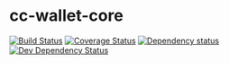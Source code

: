 # cc-wallet-core

[![Build Status](https://travis-ci.org/chromaway/cc-wallet-core.svg?branch=master)](https://travis-ci.org/chromaway/cc-wallet-core) [![Coverage Status](https://coveralls.io/repos/chromaway/cc-wallet-core/badge.png)](https://coveralls.io/r/chromaway/cc-wallet-core) [![Dependency status](https://david-dm.org/chromaway/cc-wallet-core/status.png)](https://david-dm.org/chromaway/cc-wallet-core#info=dependencies&view=table) [![Dev Dependency Status](https://david-dm.org/chromaway/cc-wallet-core/dev-status.png)](https://david-dm.org/chromaway/cc-wallet-core#info=devDependencies&view=table)
